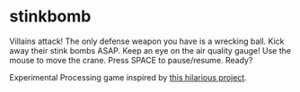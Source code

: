 # stinkbomb

Villains attack! The only defense weapon you have is a wrecking ball. Kick away their stink bombs ASAP. Keep an eye on the air quality gauge! Use the mouse to move the crane. Press SPACE to pause/resume. Ready?

Experimental Processing game inspired by [this hilarious project](https://les-jeux-dla-tete.itch.io/lacrymo-tennis-2016).
